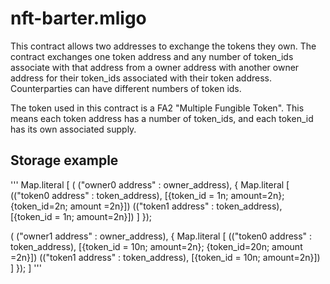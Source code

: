 # nft-barter.mligo

This contract allows two addresses to exchange the tokens they own. 
The contract exchanges one token address and any number of token_ids associate
with that address from a owner address with another owner address for their
token_ids associated with their token address.  Counterparties can have different
numbers of token ids.
   
The token used in this contract is a FA2 "Multiple Fungible Token".
This means each token address has a number of token_ids, and each token_id
has its own associated supply.

## Storage example
'''
Map.literal [ 
  ( ("owner0 address" : owner_address), { 
	Map.literal [
	  (("token0 address" : token_address), [{token_id = 1n; amount=2n}; {token_id=2n; amount =2n}])
	  (("token1 address" : token_address), [{token_id = 1n; amount=2n}])
	]
   });

  ( ("owner1 address" : owner_address), { 
	Map.literal [
	  (("token0 address" : token_address), [{token_id = 10n; amount=2n}; {token_id=20n; amount =2n}])
	  (("token1 address" : token_address), [{token_id = 10n; amount=2n}])
	]
   }); 
]
'''
